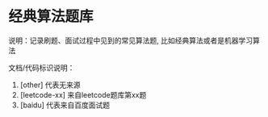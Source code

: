 # 经典算法题库

说明：记录刷题、面试过程中见到的常见算法题, 比如经典算法或者是机器学习算法

文档/代码标识说明：
1. [other] 代表无来源
2. [leetcode-xx] 来自leetcode题库第xx题
3. [baidu] 代表来自百度面试题